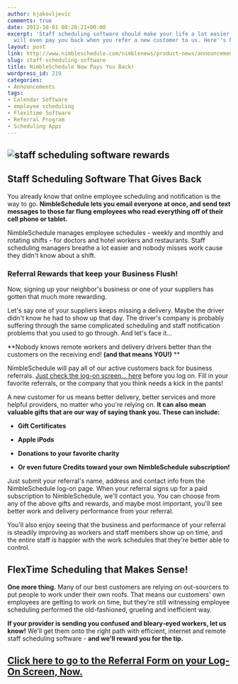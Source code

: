 ```yaml
---
author: kjakovljevic
comments: true
date: 2012-10-01 08:28:21+00:00
excerpt: 'Staff scheduling software should make your life a lot easier. Now NimbleSchedule
  will even pay you back when you refer a new customer to us. Here''s how. '
layout: post
link: http://www.nimbleschedule.com/nimblenews/product-news/announcements/staff-scheduling-software/
slug: staff-scheduling-software
title: NimbleSchedule Now Pays You Back!
wordpress_id: 219
categories:
- Announcements
tags:
- Calendar Software
- employee scheduling
- Flexitime Software
- Referral Program
- Scheduling Apps
---
```


## ![staff scheduling software rewards](http://www.nimbleschedule.com/wp-content/uploads/2012/09/referral-rewards-from-NimbleSchedule-001.jpg)




## Staff Scheduling Software That Gives Back


You already know that online employee scheduling and notification is the way to go. **NimbleSchedule lets you email everyone at once, and send text messages to those far flung employees who read everything off of their cell phone or tablet.**

NimbleSchedule manages employee schedules - weekly and monthly and rotating shifts - for doctors and hotel workers and restaurants. Staff scheduling managers breathe a lot easier and nobody misses work cause they didn't know about a shift.


### Referral Rewards that keep your Business Flush!


Now, signing up your neighbor's business or one of your suppliers has gotten that much more rewarding.

Let's say one of your suppliers keeps missing a delivery. Maybe the driver didn't know he had to show up that day. The driver's company is probably suffering through the same complicated scheduling and staff notification problems that you used to go through. And let's face it...

**Nobody knows remote workers and delivery drivers better than the customers on the receiving end! **(and that means YOU!)**
**

NimbleSchedule will pay all of our active customers back for business referrals. [Just check the log-on screen... here](https://app.nimbleschedule.com/authentication/signin?ReturnUrl=%2f) before you log on. Fill in your favorite referrals, or the company that you think needs a kick in the pants!

A new customer for us means better delivery, better services and more helpful providers, no matter who you're relying on. **It can also mean valuable gifts that are our way of saying thank you. These can include:**



	
  * **Gift Certificates**

	
  * **Apple iPods**

	
  * **Donations to your favorite charity**

	
  * **Or even future Credits toward your own NimbleSchedule subscription!**


Just submit your referral's name, address and contact info from the NimbleSchedule log-on page. When your referral signs up for a paid subscription to NimbleSchedule, we'll contact you. You can choose from any of the above gifts and rewards, and maybe most important, you'll see better work and delivery performance from your referral.

You'll also enjoy seeing that the business and performance of your referral is steadily improving as workers and staff members show up on time, and the entire staff is happier with the work schedules that they're better able to control.


## FlexTime Scheduling that Makes Sense!


**One more thing.** Many of our best customers are relying on out-sourcers to put people to work under their own roofs. That means our customers' own employees are getting to work on time, but they're still witnessing employee scheduling performed the old-fashioned, grueling and inefficient way.


**If your provider is sending you confused and bleary-eyed workers, let us know!** We'll get them onto the right path with efficient, internet and remote staff scheduling software - **and we'll reward you for the tip.**





## [Click here to go to the Referral Form on your Log-On Screen, Now.]( https://app.nimbleschedule.com/authentication/signin?ReturnUrl=%2f)
